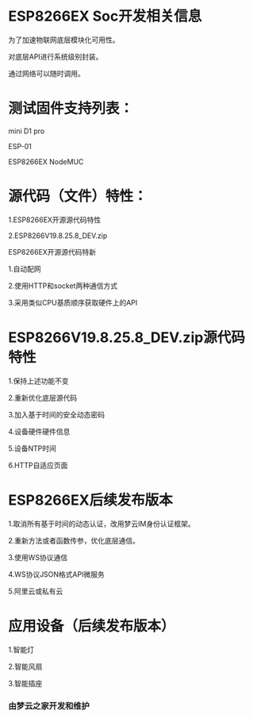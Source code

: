 # ESP8266EX Soc开发相关信息

为了加速物联网底层模块化可用性。

对底层API进行系统级别封装。

通过网络可以随时调用。


# 测试固件支持列表：

mini D1 pro

ESP-01

ESP8266EX NodeMUC


# 源代码（文件）特性：

1.ESP8266EX开源源代码特性

2.ESP8266V19.8.25.8_DEV.zip

ESP8266EX开源源代码特新

1.自动配网

2.使用HTTP和socket两种通信方式

3.采用类似CPU基质顺序获取硬件上的API



# ESP8266V19.8.25.8_DEV.zip源代码特性

1.保持上述功能不变

2.重新优化底层源代码

3.加入基于时间的安全动态密码

4.设备硬件硬件信息

5.设备NTP时间

6.HTTP自适应页面



# ESP8266EX后续发布版本

1.取消所有基于时间的动态认证，改用梦云IM身份认证框架。

2.重新方法或者函数传参，优化底层通信。

3.使用WS协议通信

4.WS协议JSON格式API微服务

5.阿里云或私有云



# 应用设备（后续发布版本）

1.智能灯

2.智能风扇

3.智能插座



### 由梦云之家开发和维护
